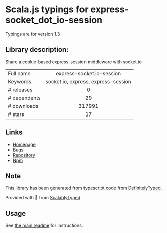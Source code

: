 
# Scala.js typings for express-socket_dot_io-session

Typings are for version 1.3

## Library description:
Share a cookie-based express-session middleware with socket.io

|                    |                 |
| ------------------ | :-------------: |
| Full name          | express-socket.io-session |
| Keywords           | socket.io, express, express-session |
| # releases         | 0 |
| # dependents       | 29 |
| # downloads        | 317991 |
| # stars            | 17 |

## Links
- [Homepage](https://github.com/oskosk/express-socket.io-session#readme)
- [Bugs](https://github.com/oskosk/express-socket.io-session)
- [Repository](https://github.com/oskosk/express-socket.io-session)
- [Npm](https://www.npmjs.com/package/express-socket.io-session)
    


## Note
This library has been generated from typescript code from [DefinitelyTyped](https://definitelytyped.org).

Provided with :purple_heart: from [ScalablyTyped](https://github.com/oyvindberg/ScalablyTyped)

## Usage
See [the main readme](../../readme.md) for instructions.


